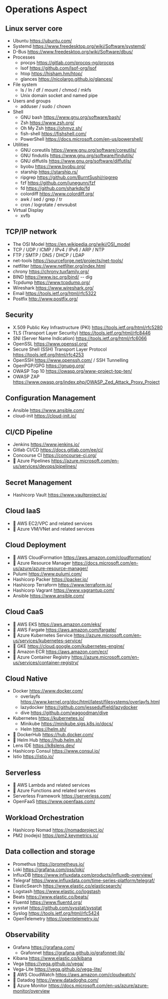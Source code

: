 # Operations Aspect

## Linux server core

* Ubuntu <https://ubuntu.com/>
* Systemd <https://www.freedesktop.org/wiki/Software/systemd/>
* D-Bus <https://www.freedesktop.org/wiki/Software/dbus/>
* Processes
  * procps <https://gitlab.com/procps-ng/procps>
  * lsof <https://github.com/lsof-org/lsof>
  * htop <https://hisham.hm/htop/>
  * glances <https://nicolargo.github.io/glances/>
* File system
  * ls / ln / df / mount / chmod / mkfs
  * Unix domain socket and named pipe
* Users and groups
  * adduser / sudo / chown
* Shell
  * GNU bash <https://www.gnu.org/software/bash/>
  * Zsh <https://www.zsh.org/>
  * Oh My Zsh <https://ohmyz.sh/>
  * fish-shell <https://fishshell.com/>
  * PowerShell <https://docs.microsoft.com/en-us/powershell/>
* Utilities
  * GNU coreutils <https://www.gnu.org/software/coreutils/>
  * GNU findutils <https://www.gnu.org/software/findutils/>
  * GNU diffutils <https://www.gnu.org/software/diffutils/>
  * byobu <https://www.byobu.org/>
  * starship <https://starship.rs/>
  * ripgrep <https://github.com/BurntSushi/ripgrep>
  * fzf <https://github.com/junegunn/fzf>
  * fd <https://github.com/sharkdp/fd>
  * colordiff <https://www.colordiff.org/>
  * awk / sed / grep / tr
  * cron / logrotate / envsubst
* Virtual Display
  * xvfb

## TCP/IP network

* The OSI Model <https://en.wikipedia.org/wiki/OSI_model>
* TCP / UDP / ICMP / IPv4 / IPv6 / ARP / NTP
* FTP / SMTP / DNS / DHCP / LDAP
* net-tools <https://sourceforge.net/projects/net-tools/>
* netfilter <https://www.netfilter.org/index.html>
* chrony <https://chrony.tuxfamily.org/>
* BIND <https://www.isc.org/bind/> -- dig
* Tcpdump <https://www.tcpdump.org/>
* Wireshark <https://www.wireshark.org/>
* Email <https://tools.ietf.org/html/rfc5322>
* Postfix <http://www.postfix.org/>

## Security

* X.509 Public Key Infrastructure (PKI) <https://tools.ietf.org/html/rfc5280>
* TLS (Transport Layer Security) <https://tools.ietf.org/html/rfc8446>
* SNI (Server Name Indication) <https://tools.ietf.org/html/rfc6066>
* OpenSSL <https://www.openssl.org/>
* Secure Shell (SSH) Transport Layer Protocol <https://tools.ietf.org/html/rfc4253>
* OpenSSH <https://www.openssh.com/> / SSH Tunnelling
* OpenPGP/GPG <https://gnupg.org/>
* OWASP Top 10 <https://owasp.org/www-project-top-ten/>
* OWASP ZAP <https://www.owasp.org/index.php/OWASP_Zed_Attack_Proxy_Project>

## Configuration Management

* Ansible <https://www.ansible.com/>
* cloud-init <https://cloud-init.io/>

## CI/CD Pipeline

* Jenkins <https://www.jenkins.io/>
* Gitlab CI/CD <https://docs.gitlab.com/ee/ci/>
* Concourse CI <https://concourse-ci.org/>
* 🔺 Azure Pipelines <https://azure.microsoft.com/en-us/services/devops/pipelines/>

## Secret Management

* Hashicorp Vault <https://www.vaultproject.io/>

## Cloud IaaS

* 🔺 AWS EC2/VPC and related services
* 🔺 Azure VM/VNet and related services

## Cloud Deployment

* 🔺 AWS CloudFormation <https://aws.amazon.com/cloudformation/>
* 🔺 Azure Resource Manager <https://docs.microsoft.com/en-us/azure/azure-resource-manager/>
* Pulumi <https://www.pulumi.com/>
* Hashicorp Packer <https://packer.io/>
* Hashicorp Terraform <https://www.terraform.io/>
* Hashicorp Vagrant <https://www.vagrantup.com/>
* Ansible <https://www.ansible.com/>

## Cloud CaaS

* 🔺 AWS EKS <https://aws.amazon.com/eks/>
* 🔺 AWS Fargate <https://aws.amazon.com/fargate/>
* 🔺 Azure Kubernetes Service <https://azure.microsoft.com/en-us/services/kubernetes-service/>
* 🔺 GKE <https://cloud.google.com/kubernetes-engine/>
* 🔺 Amazon ECR <https://aws.amazon.com/ecr/>
* 🔺 Azure Container Registry <https://azure.microsoft.com/en-us/services/container-registry/>

## Cloud Native

* Docker <https://www.docker.com/>
  * overlayfs <https://www.kernel.org/doc/html/latest/filesystems/overlayfs.html>
  * lazydocker <https://github.com/jesseduffield/lazydocker>
  * dive <https://github.com/wagoodman/dive>
* Kubernetes <https://kubernetes.io/>
  * Minikube <https://minikube.sigs.k8s.io/docs/>
  * Helm <https://helm.sh/>
* 🔺 DockerHub <https://hub.docker.com/>
* 🔺 Helm Hub <https://hub.helm.sh/>
* Lens IDE <https://k8slens.dev/>
* Hashicorp Consul <https://www.consul.io/>
* Istio <https://istio.io/>

## Serverless

* 🔺 AWS Lambda and related services
* 🔺 Azure Functions and related services
* Serverless Framework <https://serverless.com/>
* OpenFaaS <https://www.openfaas.com/>

## Workload Orchestration

* Hashicorp Nomad <https://nomadproject.io/>
* PM2 (nodejs) <https://pm2.keymetrics.io/>

## Data collection and storage

* Promethus <https://prometheus.io/>
* Loki <https://grafana.com/oss/loki/>
* InfluxDB <https://www.influxdata.com/products/influxdb-overview/>
* Telegraf <https://www.influxdata.com/time-series-platform/telegraf/>
* ElasticSearch <https://www.elastic.co/elasticsearch/>
* Logstash <https://www.elastic.co/logstash>
* Beats <https://www.elastic.co/beats/>
* Fluentd <https://www.fluentd.org/>
* sysstat <https://github.com/sysstat/sysstat>
* Syslog <https://tools.ietf.org/html/rfc5424>
* OpenTelemetry <https://opentelemetry.io/>

## Observability

* Grafana <https://grafana.com/>
  * Grafonnet <https://grafana.github.io/grafonnet-lib/>
* Kibana <https://www.elastic.co/kibana>
* Vega <https://vega.github.io/vega/>
* Vega-Lite <https://vega.github.io/vega-lite/>
* 🔺 AWS CloudWatch <https://aws.amazon.com/cloudwatch/>
* 🔺 Datadog <https://www.datadoghq.com/>
* 🔺 Azure Monitor <https://docs.microsoft.com/en-us/azure/azure-monitor/overview>
